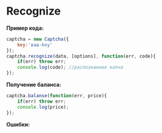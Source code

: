 # Recognize

__Пример кода:__
```js
captcha = new Captcha({
    key:'ваш-key'
});
captcha.recognize(data, [options], function(err, code){
    if(err) throw err;
    console.log(code); //распознанная капча
});
```
__Получение баланса:__
```js
captcha.balanse(function(err, price){
    if(err) throw err;
    console.log(price);
});
```

__Ошибки:__
